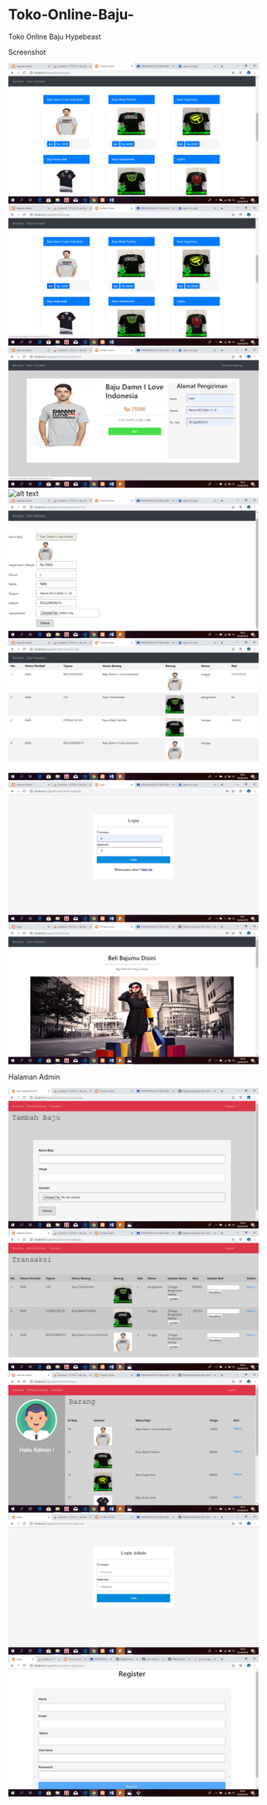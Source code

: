# Toko-Online-Baju-

Toko Online Baju Hypebeast

Screenshot

![alt text](https://github.com/RaflyAmartharizqi/Toko-Online-Baju-/blob/master/ss/Screenshot%20(46).png)
![alt text](https://github.com/RaflyAmartharizqi/Toko-Online-Baju-/blob/master/ss/Screenshot%20(47).png)
![alt text](https://github.com/RaflyAmartharizqi/Toko-Online-Baju-/blob/master/ss/Screenshot%20(48).png)
![alt text](https://github.com/RaflyAmartharizqi/Toko-Online-Baju-/blob/master/ss/Screenshot%20(49).png)
![alt text](https://github.com/RaflyAmartharizqi/Toko-Online-Baju-/blob/master/ss/Screenshot%20(50).png)
![alt text](https://github.com/RaflyAmartharizqi/Toko-Online-Baju-/blob/master/ss/Screenshot%20(51).png)
![alt text](https://github.com/RaflyAmartharizqi/Toko-Online-Baju-/blob/master/ss/Screenshot%20(53).png)
![alt text](https://github.com/RaflyAmartharizqi/Toko-Online-Baju-/blob/master/ss/Screenshot%20(59).png)



Halaman Admin

![alt text](https://github.com/RaflyAmartharizqi/Toko-Online-Baju-/blob/master/ss/Screenshot%20(55).png)
![alt text](https://github.com/RaflyAmartharizqi/Toko-Online-Baju-/blob/master/ss/Screenshot%20(56).png)
![alt text](https://github.com/RaflyAmartharizqi/Toko-Online-Baju-/blob/master/ss/Screenshot%20(57).png)
![alt text](https://github.com/RaflyAmartharizqi/Toko-Online-Baju-/blob/master/ss/Screenshot%20(58).png)
![alt text](https://github.com/RaflyAmartharizqi/Toko-Online-Baju-/blob/master/ss%20register.png)
